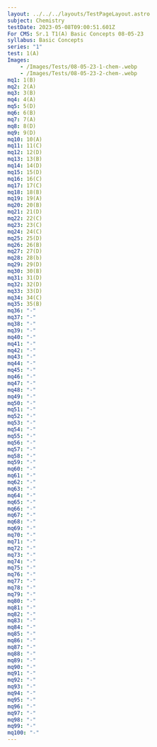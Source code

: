 ```yaml
---
layout: ../../../layouts/TestPageLayout.astro
subject: Chemistry
testDate: 2023-05-08T09:00:51.601Z
For CMS: Sr.1 T1(A) Basic Concepts 08-05-23
syllabus: Basic Concepts
series: "1"
test: 1(A)
Images:
    - /Images/Tests/08-05-23-1-chem-.webp
    - /Images/Tests/08-05-23-2-chem-.webp
mq1: 1(B)
mq2: 2(A)
mq3: 3(B)
mq4: 4(A)
mq5: 5(D)
mq6: 6(B)
mq7: 7(A)
mq8: 8(D)
mq9: 9(D)
mq10: 10(A)
mq11: 11(C)
mq12: 12(D)
mq13: 13(B)
mq14: 14(D)
mq15: 15(D)
mq16: 16(C)
mq17: 17(C)
mq18: 18(B)
mq19: 19(A)
mq20: 20(B)
mq21: 21(D)
mq22: 22(C)
mq23: 23(C)
mq24: 24(C)
mq25: 25(D)
mq26: 26(B)
mq27: 27(D)
mq28: 28(b)
mq29: 29(D)
mq30: 30(B)
mq31: 31(D)
mq32: 32(D)
mq33: 33(D)
mq34: 34(C)
mq35: 35(B)
mq36: "-"
mq37: "-"
mq38: "-"
mq39: "-"
mq40: "-"
mq41: "-"
mq42: "-"
mq43: "-"
mq44: "-"
mq45: "-"
mq46: "-"
mq47: "-"
mq48: "-"
mq49: "-"
mq50: "-"
mq51: "-"
mq52: "-"
mq53: "-"
mq54: "-"
mq55: "-"
mq56: "-"
mq57: "-"
mq58: "-"
mq59: "-"
mq60: "-"
mq61: "-"
mq62: "-"
mq63: "-"
mq64: "-"
mq65: "-"
mq66: "-"
mq67: "-"
mq68: "-"
mq69: "-"
mq70: "-"
mq71: "-"
mq72: "-"
mq73: "-"
mq74: "-"
mq75: "-"
mq76: "-"
mq77: "-"
mq78: "-"
mq79: "-"
mq80: "-"
mq81: "-"
mq82: "-"
mq83: "-"
mq84: "-"
mq85: "-"
mq86: "-"
mq87: "-"
mq88: "-"
mq89: "-"
mq90: "-"
mq91: "-"
mq92: "-"
mq93: "-"
mq94: "-"
mq95: "-"
mq96: "-"
mq97: "-"
mq98: "-"
mq99: "-"
mq100: "-"
---
```

